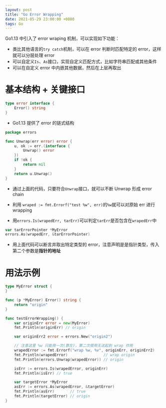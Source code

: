 ```yaml
---
layout: post
title: "Go Error Wrapping"
date: 2021-05-29 23:00:00 +0800
tags: Go
---
```


Go1.13 中引入了 error wraping 机制，可以实现如下功能：

- 类比其他语言的`try catch`机制，可以在 error 判断时匹配特定的 error，这样就可以分层处理 error
- 可以自定义`Is`、`As`接口，实现自定义匹配方式，比如字符串匹配或其他条件
- 可以在自定义 error 中内嵌其他数据，然后在上层再取出

# 基本结构 + 关键接口

```Go
type error interface {
	Error() string
}
```

- Go1.13 提供了 error 的链式结构

```Go
package errors

func Unwrap(err error) error {
	u, ok := err.(interface {
		Unwrap() error
	})
	if !ok {
		return nil
	}
	return u.Unwrap()
}
```

- 通过上面的代码，只要符合`Unwrap`接口，就可以不断 Unwrap 形成 error chain

- 利用 `wraped := fmt.Errorf("test %w", err)`的`%w`就可以对原始 err 进行 wrapping

- 用`errors.Is(wrapedErr, tarErr)`可以判定`tarErr`是否包含在`wrapedErr`中

```Go
var tarErrorPointer *MyError
errors.As(wrapedErr, &tarErrorPointer)
```

- 用上面代码可以断言并取出特定类型的 error，注意声明是是指针类型，传入第二个参数是**指针的地址**

# 用法示例

```Go
type MyError struct {
}

func (p *MyError) Error() string {
	return "origin"
}

func testErrorWrapping() {
	var originErr error = new(MyError)
	fmt.Println(originErr) // origin

	var originErr2 error = errors.New("origin2")

	// 注意这里 %w 只能用一次(靠左)，第二次使用无法起到 wrap 作用
	wrapedError := fmt.Errorf("wrap %w, %v", originErr, originErr2)
	fmt.Println(wrapedError)                // wrap origin
	fmt.Println(errors.Unwrap(wrapedError)) // origin

	isErr := errors.Is(wrapedError, originErr)
	fmt.Println(isErr) // true

	var targetError *MyError
	asErr := errors.As(wrapedError, &targetError)
	fmt.Println(asErr)       // true
	fmt.Println(targetError) // origin
}
```
